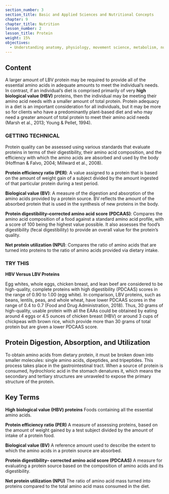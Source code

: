 ```yaml
---
section_number: 3
section_title: Basic and Applied Sciences and Nutritional Concepts
chapter: 9
chapter_title: Nutrition
lesson_number: 2
lesson_title: Protein
weight: 15%
objectives:
  - Understanding anatomy, physiology, movement science, metabolism, nutrition, and supplementation.
---
```


## Content
A larger amount of LBV protein may be required to provide all of the essential amino acids in adequate amounts to meet the individual’s needs. In contrast, if an individual’s diet is comprised primarily of very **high biological value (HBV)** proteins, then the individual may be meeting their amino acid needs with a smaller amount of total protein. Protein adequacy in a diet is an important consideration for all individuals, but it may be more so for clients who have a predominantly plant-based diet and who may need a greater amount of total protein to meet their amino acid needs (Marsh et al., 2013; Young & Pellet, 1994).

### GETTING TECHNICAL

Protein quality can be assessed using various standards that evaluate proteins in terms of their digestibility, their amino acid composition, and the efficiency with which the amino acids are absorbed and used by the body (Hoffman & Falvo, 2004; Millward et al., 2008).

**Protein efficiency ratio (PER)**: A value assigned to a protein that is based on the amount of weight gain of a subject divided by the amount ingested of that particular protein during a test period.

**Biological value (BV)**: A measure of the digestion and absorption of the amino acids provided by a protein source. BV reflects the amount of the absorbed protein that is used in the synthesis of new proteins in the body.

**Protein digestibility–corrected amino acid score (PDCAAS)**: Compares the amino acid composition of a food against a standard amino acid profile, with a score of 100 being the highest value possible. It also assesses the food’s digestibility (fecal digestibility) to provide an overall value for the protein’s quality.

**Net protein utilization (NPU)**: Compares the ratio of amino acids that are turned into proteins to the ratio of amino acids provided via dietary intake.

### TRY THIS

**HBV Versus LBV Proteins**

Egg whites, whole eggs, chicken breast, and lean beef are considered to be high-quality, complete proteins with high digestibility (PDCAAS) scores in the range of 0.90 to 1.00 (egg white). In comparison, LBV proteins, such as beans, lentils, peas, and whole wheat, have lower PDCAAS scores in the range of 0.4 to 0.7 (Food and Drug Administration, 2018). Thus, 30 grams of high-quality, usable protein with all the EAAs could be obtained by eating around 4 eggs or 4.5 ounces of chicken breast (HBV) or around 3 cups of chickpeas with brown rice, which provide more than 30 grams of total protein but are given a lower PDCAAS score.

## Protein Digestion, Absorption, and Utilization

To obtain amino acids from dietary protein, it must be broken down into smaller molecules: single amino acids, dipeptides, and tripeptides. This process takes place in the gastrointestinal tract. When a source of protein is consumed, hydrochloric acid in the stomach denatures it, which means the secondary and tertiary structures are unraveled to expose the primary structure of the protein.

## Key Terms

**High biological value (HBV) proteins**
Foods containing all the essential amino acids.

**Protein efficiency ratio (PER)**
A measure of assessing proteins, based on the amount of weight gained by a test subject divided by the amount of intake of a protein food.

**Biological value (BV)**
A reference amount used to describe the extent to which the amino acids in a protein source are absorbed.

**Protein digestibility– corrected amino acid score (PDCAAS)**
A measure for evaluating a protein source based on the composition of amino acids and its digestibility.

**Net protein utilization (NPU)**
The ratio of amino acid mass turned into proteins compared to the total amino acid mass consumed in the diet.